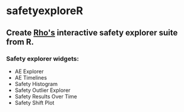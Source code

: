 # safetyexploreR

## Create [Rho's](https://github.com/RhoInc) interactive safety explorer suite from R.

### Safety explorer widgets:
- AE Explorer
- AE Timelines
- Safety Histogram
- Safety Outlier Explorer
- Safety Results Over Time
- Safety Shift Plot
